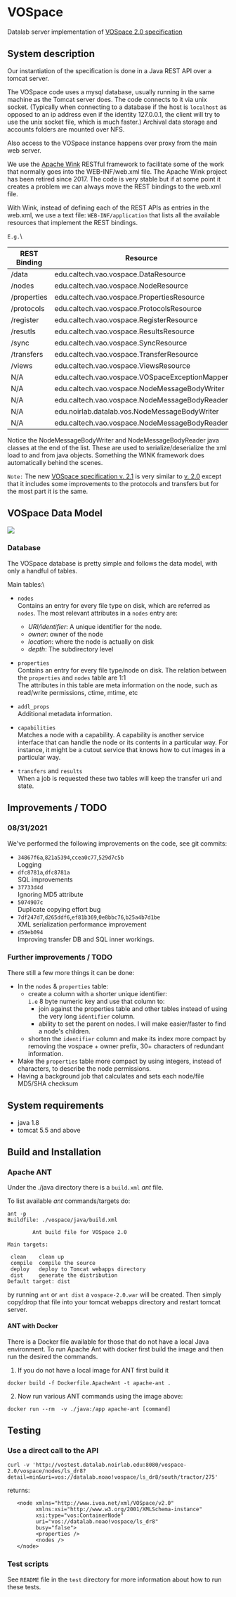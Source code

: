 # VOSpace
Datalab server implementation of [VOSpace 2.0 specification](https://ivoa.net/documents/VOSpace/20130329/REC-VOSpace-2.0-20130329.html)


## System description
Our instantiation of the specification is done in a Java REST API over a tomcat server. 

The VOSpace code uses a mysql database, usually running in the same machine as the Tomcat server does.
The code connects to it via unix socket. (Typically when connecting to a database if the host is `localhost`
as opposed to an ip address even if the identity 127.0.0.1, the client will try to use the unix socket 
file, which is much faster.)
Archival data storage and accounts folders are mounted over NFS.

Also access to the VOSpace instance happens over proxy from the main web server.

We use the [Apache Wink](http://wink.incubator.apache.org/index.html) RESTful framework to facilitate 
some of the work that normally goes into the WEB-INF/web.xml file. The Apache Wink project has been 
retired since 2017. The code is very stable but if at some point it creates a problem we can always
move the REST bindings to the web.xml file.

With Wink, instead of defining each of the REST APIs as entries in the web.xml, we use a text
 file: `WEB-INF/application` that lists all the available resources that implement the REST
bindings.

`E.g.`\

| REST Binding | Resource |
| ------------ | -------- |
|/data | edu.caltech.vao.vospace.DataResource |
|/nodes | edu.caltech.vao.vospace.NodeResource |
|/properties | edu.caltech.vao.vospace.PropertiesResource |
|/protocols | edu.caltech.vao.vospace.ProtocolsResource |
|/register | edu.caltech.vao.vospace.RegisterResource |
|/resutls | edu.caltech.vao.vospace.ResultsResource |
|/sync | edu.caltech.vao.vospace.SyncResource |
|/transfers | edu.caltech.vao.vospace.TransferResource |
|/views | edu.caltech.vao.vospace.ViewsResource |
| N/A | edu.caltech.vao.vospace.VOSpaceExceptionMapper |
| N/A | edu.caltech.vao.vospace.NodeMessageBodyWriter |
| N/A | edu.caltech.vao.vospace.NodeMessageBodyReader |
| N/A | edu.noirlab.datalab.vos.NodeMessageBodyWriter |
| N/A | edu.caltech.vao.vospace.NodeMessageBodyReader



Notice the NodeMessageBodyWriter and NodeMessageBodyReader java classes at the end of the list. 
These are used to serialize/deserialize the xml load to and from java objects. Something the WINK
framework does automatically behind the scenes.

``Note:`` The new [VOSpace specification v. 2.1](https://www.ivoa.net/documents/VOSpace/20180620/REC-VOSpace-2.1.html) 
is very similar to [v. 2.0](https://ivoa.net/documents/VOSpace/20130329/REC-VOSpace-2.0-20130329.html) except that it includes
 some improvements to the protocols and transfers but for the most part it is the same.

## VOSpace Data Model

![](https://ivoa.net/documents/VOSpace/20130329/vospace-node-hierarchy.png)

### Database
The VOSpace database is pretty simple and follows the data model, with only a handful of tables.

Main tables:\
* `nodes`\
Contains an entry for every file type on disk, which are referred as `nodes`.
The most relevant attributes in a `nodes` entry are:
  * *URI/identifier*: A unique identifier for the node.
  * *owner*: owner of the node
  * *location*: where the node is actually on disk
  * *depth*: The subdirectory level

* `properties`\
Contains an entry for every file type/node on disk. The relation between the `properties` and `nodes` table are 1:1\
The attributes in this table are meta information on the node, such as read/write permissions, ctime, mtime, etc
  
* `addl_props`\
Additional metadata information.
  
* `capabilities`\
Matches a node with a capability. A capability is another service interface that can handle the node or its contents
  in a particular way. For instance, it might be a cutout service that knows how to cut images in a particular way.
  
* `transfers` and `results`\
When a job is requested these two tables will keep the transfer uri and state.
  

## Improvements / TODO
### 08/31/2021
We've performed the following improvements on the code, see git commits:
- `34867f6a`,`821a5394`,`ccea0c77`,`529d7c5b`\
  Logging 
- `dfc8781a`,`dfc8781a`\
  SQL improvements
- `37733d4d`\
  Ignoring MD5 attribute
- `5074907c`\
  Duplicate copying effort bug
- `7df247d7`,`d265ddf6`,`ef81b369`,`0e8bbc76`,`b25a4b7d1be`\
  XML serialization performance improvement
- `d59eb094`\
  Improving transfer DB and SQL inner workings.
  
### Further improvements / TODO
There still a few more things it can be done:
* In the `nodes` & `properties` table:
  * create a column with a shorter unique identifier:\
    `i.e` 8 byte numeric key  and use that column to:
    * join against the properties table and other tables instead of using the very long `identifier` column.
    * ability to set the parent on nodes. I will make easier/faster to find a node's children.
  * shorten the `identifier` column and make its index more compact by 
    removing the vospace + owner prefix, 30+ characters of
    redundant information.
* Make the `properties` table more compact by using integers, instead of characters, to 
  describe the node permissions.
* Having a background job that calculates and sets each node/file MD5/SHA checksum
    
## System requirements
- java 1.8
- tomcat 5.5 and above

## Build and Installation

### Apache ANT
Under the ./java directory there is a `build.xml` *ant* file.

To list available *ant* commands/targets do:

```
ant -p
Buildfile: ./vospace/java/build.xml

        Ant build file for VOSpace 2.0

Main targets:

 clean    clean up
 compile  compile the source
 deploy   deploy to Tomcat webapps directory
 dist     generate the distribution
Default target: dist
```

by running `ant` or `ant dist` a `vospace-2.0.war` will be created. Then simply copy/drop
that file into your tomcat webapps directory and restart tomcat server.

#### ANT with Docker
There is a Docker file available for those that do not have a local Java environment. To run Apache Ant with docker first build the image and then run the desired the commands.
1. If you do not have a local image for ANT first build it
```
docker build -f Dockerfile.ApacheAnt -t apache-ant .
```
2. Now run various ANT commands using the image above:
```
docker run --rm  -v ./java:/app apache-ant [command]
```

## Testing

### Use a direct call to the API
```curl -v 'http://vostest.datalab.noirlab.edu:8080/vospace-2.0/vospace/nodes/ls_dr8?detail=min&uri=vos://datalab.noao!vospace/ls_dr8/south/tractor/275'```

returns:
```
   <node xmlns="http://www.ivoa.net/xml/VOSpace/v2.0" 
         xmlns:xsi="http://www.w3.org/2001/XMLSchema-instance"
         xsi:type="vos:ContainerNode"
         uri="vos://datalab.noao!vospace/ls_dr8"
         busy="false">
         <properties />
         <nodes />
   </node>
```
### Test scripts
See `README` file in the `test` directory for more information about how to run these tests.
